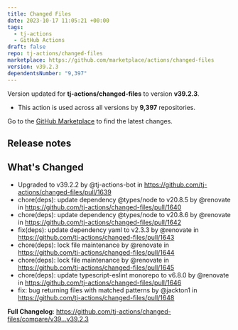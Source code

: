 ```yaml
---
title: Changed Files
date: 2023-10-17 11:05:21 +00:00
tags:
  - tj-actions
  - GitHub Actions
draft: false
repo: tj-actions/changed-files
marketplace: https://github.com/marketplace/actions/changed-files
version: v39.2.3
dependentsNumber: "9,397"
---
```



Version updated for **tj-actions/changed-files** to version **v39.2.3**.
- This action is used across all versions by **9,397** repositories.

Go to the [GitHub Marketplace](https://github.com/marketplace/actions/changed-files) to find the latest changes.

## Release notes

## What's Changed
* Upgraded to v39.2.2 by @tj-actions-bot in https://github.com/tj-actions/changed-files/pull/1639
* chore(deps): update dependency @types/node to v20.8.5 by @renovate in https://github.com/tj-actions/changed-files/pull/1640
* chore(deps): update dependency @types/node to v20.8.6 by @renovate in https://github.com/tj-actions/changed-files/pull/1642
* fix(deps): update dependency yaml to v2.3.3 by @renovate in https://github.com/tj-actions/changed-files/pull/1643
* chore(deps): lock file maintenance by @renovate in https://github.com/tj-actions/changed-files/pull/1644
* chore(deps): lock file maintenance by @renovate in https://github.com/tj-actions/changed-files/pull/1645
* chore(deps): update typescript-eslint monorepo to v6.8.0 by @renovate in https://github.com/tj-actions/changed-files/pull/1646
* fix: bug returning files with matched patterns by @jackton1 in https://github.com/tj-actions/changed-files/pull/1648


**Full Changelog**: https://github.com/tj-actions/changed-files/compare/v39...v39.2.3
